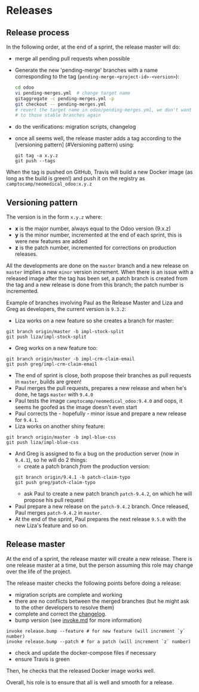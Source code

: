 # Releases

## Release process

In the following order, at the end of a sprint, the release master will do:

* merge all pending pull requests when possible
* Generate the new 'pending-merge' branches with a name corresponding to the tag (`pending-merge-<project-id>-<version>`):

  ```bash
  cd odoo
  vi pending-merges.yml  # change target name
  gitaggregate -c pending-merges.yml -p
  git checkout -- pending-merges.yml
  # revert the target name in odoo/pending-merges.yml, we don't want to write
  # to those stable branches again
  ```

* do the verifications: migration scripts, changelog
* once all seems well, the release master adds a tag according to
  the [versioning pattern] (#Versioning pattern) using:

  ```
  git tag -a x.y.z
  git push --tags
  ```
When the tag is pushed on GitHub, Travis will build a new Docker image (as
long as the build is green!) and push it on the registry as `camptocamp/neomedical_odoo:x.y.z`

## Versioning pattern

The version is in the form `x.y.z` where:

* **x** is the major number, always equal to the Odoo version (9.x.z)
* **y** is the minor number, incremented at the end of each sprint, this is
  were new features are added
* **z** is the patch number, incremented for corrections on production releases.

All the developments are done on the `master` branch and a new release on
`master` implies a new `minor` version increment.
When there is an issue with a released image after the tag has been set, a
patch branch is created from the tag and a new release is done from this
branch; the patch number is incremented.

Example of branches involving Paul as the Release Master and Liza and Greg as
developers, the current version is `9.3.2`:

* Liza works on a new feature so she creates a branch for master:

```
git branch origin/master -b impl-stock-split
git push liza/impl-stock-split
```

* Greg works on a new feature too:
```
git branch origin/master -b impl-crm-claim-email
git push greg/impl-crm-claim-email
```
* The end of sprint is close, both propose their branches as pull requests in
  `master`, builds are green!
* Paul merges the pull requests, prepares a new release and when he's done, he
  tags `master` with `9.4.0`
* Paul tests the image `camptocamp/neomedical_odoo:9.4.0` and oops, it seems he
  goofed as the image doesn't even start
* Paul corrects the - hopefully - minor issue and prepare a new release for
  `9.4.1`.
* Liza works on another shiny feature:
```
git branch origin/master -b impl-blue-css
git push liza/impl-blue-css
```
* And Greg is assigned to fix a bug on the production server (now in `9.4.1`),
  so he will do 2 things:
  * create a patch branch *from* the production version:
  ```
  git branch origin/9.4.1 -b patch-claim-typo
  git push greg/patch-claim-typo
  ```
  * ask Paul to create a new patch branch `patch-9.4.2`, on which he will
    propose his pull request
* Paul prepare a new release on the `patch-9.4.2` branch. Once released, Paul merges `patch-9.4.2` in `master`.
* At the end of the sprint, Paul prepares the next release `9.5.0` with the new Liza's feature and so on.

## Release master

At the end of a sprint, the release master will create a new release.
There is one release master at a time, but the person assuming this role may
change over the life of the project.

The release master checks the following points before doing a release:

* migration scripts are complete and working
* there are no conflicts between the merged branches (but he might ask to the
  other developers to resolve them)
* complete and correct the [changelog](../HISTORY.rst).
* bump version (see [invoke.md](invoke.md#releasebump) for more information)
```
invoke release.bump --feature # for new feature (will increment `y` number)
invoke release.bump --patch # for a patch (will increment `z` number)

```
* check and update the docker-compose files if necessary
* ensure Travis is green

Then, he checks that the released Docker image works well.

Overall, his role is to ensure that all is well and smooth for a release.
